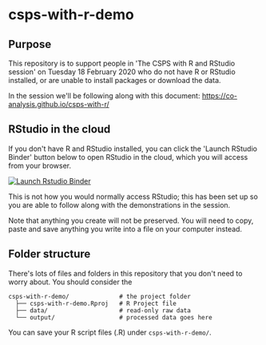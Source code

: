 # csps-with-r-demo

## Purpose

This repository is to support people in 'The CSPS with R and RStudio session' on Tuesday 18 February 2020 who do not have R or RStudio installed, or are unable to install packages or download the data.

In the session we'll be following along with this document: https://co-analysis.github.io/csps-with-r/

## RStudio in the cloud

If you don't have R and RStudio installed, you can click the 'Launch RStudio Binder' button below to open RStudio in the cloud, which you will access from your browser.

<!-- badges: start -->
[![Launch Rstudio Binder](http://mybinder.org/badge_logo.svg)](https://mybinder.org/v2/gh/matt-dray/csps-with-r-demo/master?urlpath=rstudio)
<!-- badges: end -->

This is not how you would normally access RStudio; this has been set up so you are able to follow along with the demonstrations in the session.

Note that anything you create will not be preserved. You will need to copy, paste and save anything you write into a file on your computer instead.

## Folder structure

There's lots of files and folders in this repository that you don't need to worry about. You should consider the 

```
csps-with-r-demo/              # the project folder
  ├── csps-with-r-demo.Rproj   # R Project file
  ├── data/                    # read-only raw data
  └── output/                  # processed data goes here
```

You can save your R script files (.R) under `csps-with-r-demo/`.
